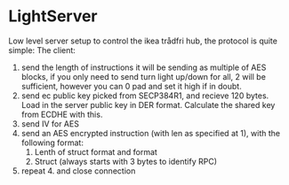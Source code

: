 # LightServer
Low level server setup to control the ikea trådfri hub, the protocol is quite simple:
The client:
1. send the length of instructions it will be sending as multiple of AES blocks, if you only need to send turn light up/down for all, 2 will be sufficient, however you can 0 pad and set it high if in doubt.
2. send ec public key picked from SECP384R1, and recieve 120 bytes. Load in the server public key in DER format. Calculate the shared key from ECDHE with this.
3. send IV for AES
4. send an AES encrypted instruction (with len as specified at 1), with the following format:
	1. Lenth of struct format and format
	2. Struct (always starts with 3 bytes to identify RPC)
5. repeat 4. and close connection

